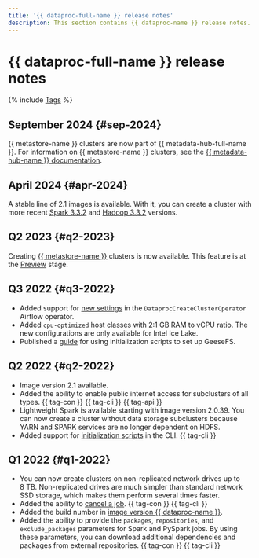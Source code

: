 ```yaml
---
title: '{{ dataproc-full-name }} release notes'
description: This section contains {{ dataproc-name }} release notes.
---
```


# {{ dataproc-full-name }} release notes

{% include [Tags](../../_includes/mdb/release-notes-tags.md) %}

## September 2024 {#sep-2024}

{{ metastore-name }} clusters are now part of {{ metadata-hub-full-name }}. For information on {{ metastore-name }} clusters, see the [{{ metadata-hub-name }} documentation](../../metadata-hub/concepts/metastore.md).

## April 2024 {#apr-2024}

A stable line of 2.1 images is available. With it, you can create a cluster with more recent [Spark 3.3.2](https://spark.apache.org/releases/spark-release-3-3-2.html) and [Hadoop 3.3.2](https://hadoop.apache.org/docs/r3.3.2/hadoop-project-dist/hadoop-common/release/3.3.2/RELEASENOTES.3.3.2.html) versions.

## Q2 2023 {#q2-2023}

Сreating [{{ metastore-name }}](../../metadata-hub/concepts/metastore.md) clusters is now available. This feature is at the [Preview](../../overview/concepts/launch-stages.md) stage.

## Q3 2022 {#q3-2022}

* Added support for [new settings](https://github.com/apache/airflow/pull/25158) in the `DataprocCreateClusterOperator` Airflow operator.
* Added `cpu-optimized` host classes with 2:1 GB RAM to vCPU ratio. The new configurations are only available for Intel Ice Lake.
* Published a [guide](../tutorials/geesefs-init-actions.md) for using initialization scripts to set up GeeseFS.

## Q2 2022 {#q2-2022}

* Image version 2.1 available.
* Added the ability to enable public internet access for subclusters of all types. {{ tag-con }} {{ tag-cli }} {{ tag-api }}
* Lightweight Spark is available starting with image version 2.0.39. You can now create a cluster without data storage subclusters because YARN and SPARK services are no longer dependent on HDFS.
* Added support for [initialization scripts](../concepts/init-action.md) in the CLI. {{ tag-cli }}

## Q1 2022 {#q1-2022}

* You can now create clusters on non-replicated network drives up to 8 TB. Non-replicated drives are much simpler than standard network SSD storage, which makes them perform several times faster.
* Added the ability to [cancel a job](../operations/jobs-spark#cancel). {{ tag-con }} {{ tag-cli }}
* Added the build number in [image version {{ dataproc-name }}](../concepts/environment.md).
* Added the ability to provide the `packages`, `repositories`, and `exclude_packages` parameters for Spark and PySpark jobs. By using these parameters, you can download additional dependencies and packages from external repositories. {{ tag-con }} {{ tag-cli }}
